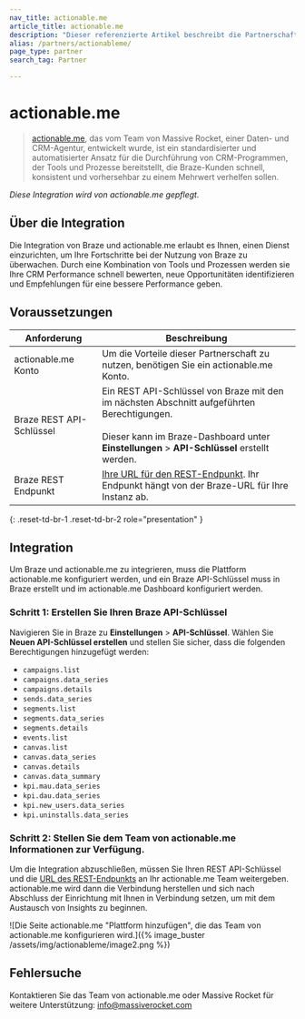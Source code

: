 ```yaml
---
nav_title: actionable.me
article_title: actionable.me
description: "Dieser referenzierte Artikel beschreibt die Partnerschaft zwischen Braze und actionable.me, einer proprietären Software und Prozessen, die es Ihnen ermöglichen, sofort das Beste aus Ihrer Braze-Investition herauszuholen."
alias: /partners/actionableme/
page_type: partner
search_tag: Partner

---
```


# actionable.me

> [actionable.me](https://actionable.me), das vom Team von Massive Rocket, einer Daten- und CRM-Agentur, entwickelt wurde, ist ein standardisierter und automatisierter Ansatz für die Durchführung von CRM-Programmen, der Tools und Prozesse bereitstellt, die Braze-Kunden schnell, konsistent und vorhersehbar zu einem Mehrwert verhelfen sollen. 

_Diese Integration wird von actionable.me gepflegt._

## Über die Integration

Die Integration von Braze und actionable.me erlaubt es Ihnen, einen Dienst einzurichten, um Ihre Fortschritte bei der Nutzung von Braze zu überwachen. Durch eine Kombination von Tools und Prozessen werden sie Ihre CRM Performance schnell bewerten, neue Opportunitäten identifizieren und Empfehlungen für eine bessere Performance geben.

## Voraussetzungen

| Anforderung | Beschreibung |
| --- | --- |
| actionable.me Konto | Um die Vorteile dieser Partnerschaft zu nutzen, benötigen Sie ein actionable.me Konto. |
| Braze REST API-Schlüssel | Ein REST API-Schlüssel von Braze mit den im nächsten Abschnitt aufgeführten Berechtigungen.<br><br> Dieser kann im Braze-Dashboard unter **Einstellungen** > **API-Schlüssel** erstellt werden. |
| Braze REST Endpunkt | [Ihre URL für den REST-Endpunkt]({{site.baseurl}}/developer_guide/rest_api/basics/#endpoints). Ihr Endpunkt hängt von der Braze-URL für Ihre Instanz ab. |
{: .reset-td-br-1 .reset-td-br-2 role="presentation" }

## Integration

Um Braze und actionable.me zu integrieren, muss die Plattform actionable.me konfiguriert werden, und ein Braze API-Schlüssel muss in Braze erstellt und im actionable.me Dashboard konfiguriert werden.

### Schritt 1: Erstellen Sie Ihren Braze API-Schlüssel

Navigieren Sie in Braze zu **Einstellungen** > **API-Schlüssel**. Wählen Sie **Neuen API-Schlüssel erstellen** und stellen Sie sicher, dass die folgenden Berechtigungen hinzugefügt werden:

- `campaigns.list`
- `campaigns.data_series`
- `campaigns.details`
- `sends.data_series`
- `segments.list`
- `segments.data_series`
- `segments.details`
- `events.list`
- `canvas.list`
- `canvas.data_series`
- `canvas.details`
- `canvas.data_summary`
- `kpi.mau.data_series`
- `kpi.dau.data_series`
- `kpi.new_users.data_series`
- `kpi.uninstalls.data_series`

### Schritt 2: Stellen Sie dem Team von actionable.me Informationen zur Verfügung.

Um die Integration abzuschließen, müssen Sie Ihren REST API-Schlüssel und die [URL des REST-Endpunkts]({{site.baseurl}}/developer_guide/rest_api/basics/#endpoints) an Ihr actionable.me Team weitergeben. actionable.me wird dann die Verbindung herstellen und sich nach Abschluss der Einrichtung mit Ihnen in Verbindung setzen, um mit dem Austausch von Insights zu beginnen.

![Die Seite actionable.me "Plattform hinzufügen", die das Team von actionable.me konfigurieren wird.]({% image_buster /assets/img/actionableme/image2.png %})

## Fehlersuche

Kontaktieren Sie das Team von actionable.me oder Massive Rocket für weitere Unterstützung: [info@massiverocket.com](mailto:info@massiverocket.com)


